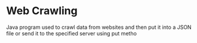 # Web Crawling
Java program used to crawl data from websites and then put it into a JSON file or send it to the specified server using put metho
